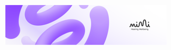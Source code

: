 ![Mimi Hearing Technologies](https://github.com/MimiHearingTechnologies/.github/blob/main/images/banner.png) 

